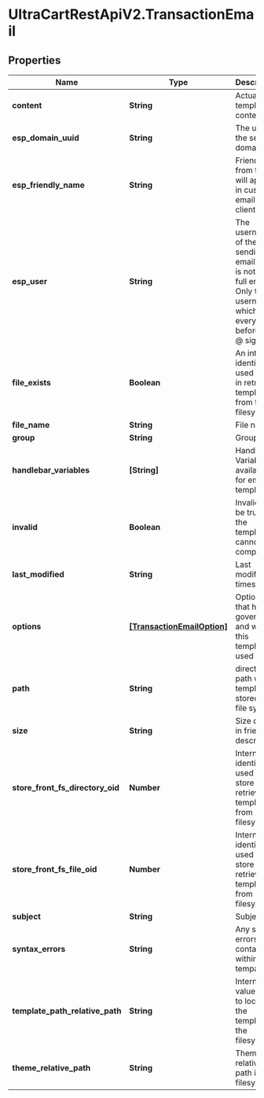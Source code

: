 # UltraCartRestApiV2.TransactionEmail

## Properties
Name | Type | Description | Notes
------------ | ------------- | ------------- | -------------
**content** | **String** | Actual template contents | [optional] 
**esp_domain_uuid** | **String** | The uuid of the sending domain | [optional] 
**esp_friendly_name** | **String** | Friendly from that will appear in customer email clients. | [optional] 
**esp_user** | **String** | The username of the sending email.  This is not the full email.  Only the username which is everything before the @ sign. | [optional] 
**file_exists** | **Boolean** | An internal identifier used to aid in retrieving templates from the filesystem. | [optional] 
**file_name** | **String** | File name | [optional] 
**group** | **String** | Group | [optional] 
**handlebar_variables** | **[String]** | Handlebar Variables available for email template | [optional] 
**invalid** | **Boolean** | Invalid will be true if the template cannot compile | [optional] 
**last_modified** | **String** | Last modified timestamp | [optional] 
**options** | [**[TransactionEmailOption]**](TransactionEmailOption.md) | Options that help govern how and when this template is used | [optional] 
**path** | **String** | directory path where template is stored in file system | [optional] 
**size** | **String** | Size of file in friendly description | [optional] 
**store_front_fs_directory_oid** | **Number** | Internal identifier used to store and retrieve template from filesystem | [optional] 
**store_front_fs_file_oid** | **Number** | Internal identifier used to store and retrieve template from filesystem | [optional] 
**subject** | **String** | Subject | [optional] 
**syntax_errors** | **String** | Any syntax errors contained within the tempalate | [optional] 
**template_path_relative_path** | **String** | Internal value used to locate the template in the filesystem | [optional] 
**theme_relative_path** | **String** | Theme relative path in the filesystem. | [optional] 


